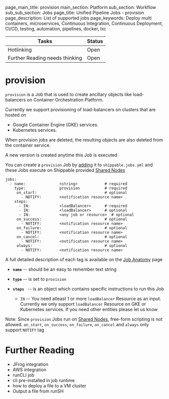 page_main_title: provision
main_section: Platform
sub_section: Workflow
sub_sub_section: Jobs
page_title: Unified Pipeline Jobs - provision
page_description: List of supported jobs
page_keywords: Deploy multi containers, microservices, Continuous Integration, Continuous Deployment, CI/CD, testing, automation, pipelines, docker, lxc

| Tasks   |      Status    |
|----------|-------------|
| Hotlinking |  Open |
| Further Reading needs thinking|  Open |

# provision
`provision` is a Job that is used to create ancillary objects like load-balancers on Container Orchestration Platform.

Currently we support provisioning of load-balancers on clusters that are hosted on

- Google Container Engine (GKE) services.
- Kubernetes services.

When provision jobs are deleted, the resulting objects are also deleted from the container service.

A new version is created anytime this Job is executed

You can create a `provision` Job by [adding](jobs-working-wth#adding) it to `shippable.jobs.yml` and these Jobs execute on Shippable provided [Shared Nodes]()

```
jobs:
  - name: 				<string>			# required
    type: 				provision			# required
	 on_start:								# optional
	   - NOTIFY: 		<notification resource name>
    steps:
      - IN: 			<loadBalancer>		# required
      - IN: 			<loadBalancer>		# optional
      - IN: 			<any job or resource>  # optional
	 on_success:							# optional
	   - NOTIFY: 		<notification resource name>
	 on_failure:							# optional
	   - NOTIFY: 		<notification resource name>
	 on_cancel:								# optional
	   - NOTIFY: 		<notification resource name>
	 always:								# optional
	   - NOTIFY:		<notification resource name>
```

A full detailed description of each tag is available on the [Job Anatomy](workflow/job/working-with#jobanatomy) page

* **`name`** -- should be an easy to remember text string

* **`type`** -- is set to `provision`

* **`steps `** -- is an object which contains specific instructions to run this Job
	* `IN` -- You need atleast 1 or more `loadBalancer` Resource as an input. Currently we only support `loadBalancer`  Resource on GKE or Kubernetes services. If you need other entities please let us know

Note: Since `provision` Jobs run on [Shared Nodes](), free-form scripting is not allowed. `on_start`, `on_success`, `on_failure`, `on_cancel` and `always` only support `NOTIFY` tag

# Further Reading
* JFrog integration
* AWS integration
* runCLI job
* cli pre-installed in job runtime
* how to deploy a file to a VM cluster
* Output a file from runSH
